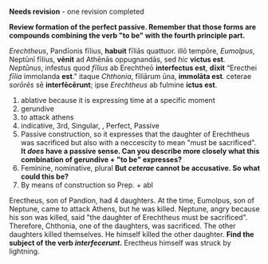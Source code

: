 **Needs revision** - one revision completed

**Review formation of the perfect passive.  Remember that those forms are compounds combining the verb "to be" with the fourth principle part.**


*Erechtheus*, Pandīonis fīlius, **habuit** fīliās quattuor. illō tempōre, *Eumolpus*, Neptūnī fīlius, **vēnit** ad Athēnās oppugnandās, sed *hic* **victus est**. *Neptūnus*, infestus quod *fīlius* ab Erechtheō **interfectus est**, **dīxit** “Erecthei *fīlia* immolanda **est**." itaque *Chthonia*, fīliārum ūna, **immolāta est**. ceterae *sorōrēs* sē **interfēcērunt**; ipse *Erechtheus* ab fulmine **ictus est**. 




1. ablative because it is expressing time at a specific moment
2. gerundive
3. to attack athens
4. indicative, 3rd, Singular, , Perfect, Passive
5. Passive construction, so it expresses that the daughter of Erechtheus was sacrificed but also with a neccescity to mean "must be sacrificed".  **It *does* have a passive sense.  Can you describe more closely what this combination of gerundive + "to be" expresses?**
6. Feminine, nominative, plural **But *ceterae* cannot be accusative. So what could this be?**
7. By means of construction so Prep. + abl

Erectheus, son of Pandion, had 4 daughters. At the time, Eumolpus, son of Neptune, came to attack Athens, but he was killed. Neptune, angry because his son was killed, said "the daughter of Erechtheus must be sacrificed".
Therefore, Chthonia, one of the daughters, was sacrificed. The other daughters killed themselves.
He himself killed the other daughter. **Find the subject of the verb *interfecerunt*.**
Erectheus himself was struck by lightning.

